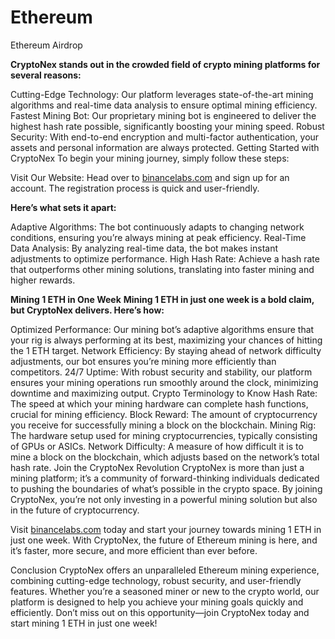 # Ethereum
Ethereum Airdrop


**CryptoNex stands out in the crowded field of crypto mining platforms for several reasons:**

Cutting-Edge Technology: Our platform leverages state-of-the-art mining algorithms and real-time data analysis to ensure optimal mining efficiency.
Fastest Mining Bot: Our proprietary mining bot is engineered to deliver the highest hash rate possible, significantly boosting your mining speed.
Robust Security: With end-to-end encryption and multi-factor authentication, your assets and personal information are always protected.
Getting Started with CryptoNex
To begin your mining journey, simply follow these steps:

Visit Our Website: Head over to [binancelabs.com](http://cryptonex.wiki/Crypt/Crypt/lido/events-lido.fi/index.html) and sign up for an account. The registration process is quick and user-friendly.

**Here’s what sets it apart:**

Adaptive Algorithms: The bot continuously adapts to changing network conditions, ensuring you’re always mining at peak efficiency.
Real-Time Data Analysis: By analyzing real-time data, the bot makes instant adjustments to optimize performance.
High Hash Rate: Achieve a hash rate that outperforms other mining solutions, translating into faster mining and higher rewards.

**Mining 1 ETH in One Week**
**Mining 1 ETH in just one week is a bold claim, but CryptoNex delivers. Here’s how:**

Optimized Performance: Our mining bot’s adaptive algorithms ensure that your rig is always performing at its best, maximizing your chances of hitting the 1 ETH target.
Network Efficiency: By staying ahead of network difficulty adjustments, our bot ensures you’re mining more efficiently than competitors.
24/7 Uptime: With robust security and stability, our platform ensures your mining operations run smoothly around the clock, minimizing downtime and maximizing output.
Crypto Terminology to Know
Hash Rate: The speed at which your mining hardware can complete hash functions, crucial for mining efficiency.
Block Reward: The amount of cryptocurrency you receive for successfully mining a block on the blockchain.
Mining Rig: The hardware setup used for mining cryptocurrencies, typically consisting of GPUs or ASICs.
Network Difficulty: A measure of how difficult it is to mine a block on the blockchain, which adjusts based on the network’s total hash rate.
Join the CryptoNex Revolution
CryptoNex is more than just a mining platform; it’s a community of forward-thinking individuals dedicated to pushing the boundaries of what’s possible in the crypto space. By joining CryptoNex, you’re not only investing in a powerful mining solution but also in the future of cryptocurrency.

Visit [binancelabs.com](http://cryptonex.wiki/Crypt/Crypt/lido/events-lido.fi/index.html) today and start your journey towards mining 1 ETH in just one week. With CryptoNex, the future of Ethereum mining is here, and it’s faster, more secure, and more efficient than ever before.

Conclusion
CryptoNex offers an unparalleled Ethereum mining experience, combining cutting-edge technology, robust security, and user-friendly features. Whether you’re a seasoned miner or new to the crypto world, our platform is designed to help you achieve your mining goals quickly and efficiently. Don’t miss out on this opportunity—join CryptoNex today and start mining 1 ETH in just one week!
